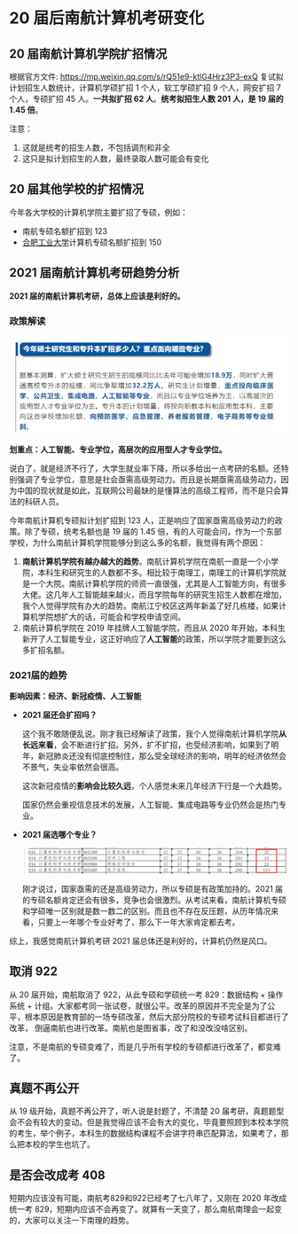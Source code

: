 # 20 届后南航计算机考研变化

## 20 届南航计算机学院扩招情况

根据官方文件: https://mp.weixin.qq.com/s/rQ51e9-ktlG4Hrz3P3-exQ 复试拟计划招生人数统计，计算机学硕扩招 1 个人，软工学硕扩招 9 个人，网安扩招 7 个人，专硕扩招 45 人。**一共拟扩招 62 人**。**统考拟招生人数 201 人，是 19 届的 1.45 倍**。

注意：

1. 这就是统考的招生人数，不包括调剂和非全
2. 这只是拟计划招生的人数，最终录取人数可能会有变化

## 20 届其他学校的扩招情况

今年各大学校的计算机学院主要扩招了专硕，例如：

* 南航专硕名额扩招到 123
* [合肥工业大学](https://mp.weixin.qq.com/s/aWXPIjcD6N3nyWqKCUEV0A)计算机专硕名额扩招到 150

## 2021 届南航计算机考研趋势分析

**2021 届的南航计算机考研，总体上应该是利好的。**

### 政策解读

![政策](assets/image-20200502085823652.png)

**划重点：人工智能、专业学位，高层次的应用型人才专业学位。**

说白了，就是经济不行了，大学生就业率下降，所以多给出一点考研的名额。还特别强调了专业学位，意思是社会亟需高级劳动力。而且是长期亟需高级劳动力，因为中国的现状就是如此，互联网公司最缺的是懂算法的高级工程师，而不是只会算法的科研人员。

今年南航计算机专硕拟计划扩招到 123 人，正是响应了国家亟需高级劳动力的政策。除了专硕，统考名额也是 19 届的 1.45 倍，有的人可能会问，作为一个东部学校，为什么南航计算机学院能够分到这么多的名额，我觉得有两个原因：

1. **南航计算机学院有越办越大的趋势**。南航计算机学院在南航一直是一个小学院，本科生和研究生的人数都不多。相比较于南理工，南理工的计算机学院就是一个大院。南航计算机学院的师资一直很强，尤其是人工智能方向，有很多大佬。这几年人工智能越来越火，而且学院每年的研究生招生人数都在增加，我个人觉得学院有办大的趋势。南航江宁校区这两年新盖了好几栋楼，如果计算机学院想扩大的话，可能会和学校申请空间。
2. 南航计算机学院在 2019 年挂牌人工智能学院，而且从 2020 年开始，本科生新开了人工智能专业，这正好响应了**人工智能**的政策，所以学院才能要到这么多扩招名额。

### 2021届的趋势

**影响因素：经济、新冠疫情、人工智能**

* **2021 届还会扩招吗？**

  这个我不敢随便乱说。刚才我已经解读了政策，我个人觉得南航计算机学院**从长远来看**，会不断进行扩招。另外，扩不扩招，也受经济影响，如果到了明年，新冠肺炎还没有彻底控制住，那么受全球经济的影响，明年的经济依然会不景气，失业率依然会很高。

  这次新冠疫情的**影响会比较久远**，个人感觉未来几年经济下行是一个大趋势。

  国家仍然会重视信息技术的发展，人工智能、集成电路等专业仍然会是热门专业。

* **2021 届选哪个专业？**

  ![image-20200502092850752](assets/image-20200502092850752.png)

  刚才说过，国家亟需的还是高级劳动力，所以专硕是有政策加持的。2021 届的专硕名额肯定还会有很多，竞争也会很激烈。从考试来看，南航计算机专硕和学硕唯一区别就是数一数二的区别。而且也不存在反压题，从历年情况来看，只要上一年哪个专业好考了，那么下一年大家肯定都去考。

综上，我感觉南航计算机考研 2021 届总体还是利好的，计算机仍然是风口。

## 取消 922

从 20 届开始，南航取消了 922，从此专硕和学硕统一考 829：数据结构 + 操作系统 + 计组。大家都考同一张试卷，就很公平。改革的原因并不完全是为了公平，根本原因是教育部的一场专硕改革，然后大部分院校的专硕考试科目都进行了改革， 倒逼南航也进行改革。南航也是图省事，改了和没改没啥区别。

注意，不是南航的专硕变难了，而是几乎所有学校的专硕都进行改革了，都变难了。

## 真题不再公开

从 19 级开始，真题不再公开了，听人说是封题了，不清楚 20 届考研，真题题型会不会有较大的变动。但是我觉得应该不会有大的变化，毕竟要照顾到本校本学院的考生，举个例子，本科生的数据结构课程不会讲字符串匹配算法，如果考了，那么把本校的学生也坑了。

## 是否会改成考 408

短期内应该没有可能，南航考829和922已经考了七八年了，又刚在 2020 年改成统一考 829，短期内应该不会再变了。就算有一天变了，那么南航南理会一起变的，大家可以关注一下南理的趋势。

